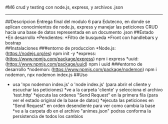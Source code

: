 #M6 crud y testing con node.js, express, y archivos .json
***
##Descripcion
Entrega final del modulo 6 para Edutecno, en donde se aplican conocimientos de node.js, express y manejar las peticiones CRUD hacia una base de datos representada en un documento .json
##Estado
*En desarrollo 
*Pendientes: 
    *Filtro de busqueda
    *Front con handlebars y bostrap      
##Instalaciones 
###entorno de produccion
*Node.js: (https://nodejs.org/es) npm init -y
*express: (https://www.npmjs.com/package/express) npm i express
*uuid: (https://www.npmjs.com/package/uuid) npm i uuid
###entorno de desarrollo
*nodemon: (https://www.npmjs.com/package/nodemon) npm i nodemon, npx nodemon index.js
##Uso 
* usa 'npx nodemon index.js' o 'node index.js' (para abrir el cliente y escuchar las peticiones)
*ve a la carpeta 'cliente' y selecciona el archivo 'test.http'
*ejecuta las ordenes "Send Request" en la primera fila (para ver el estado original de la base de datos)
*ejecuta las peticiones en "Send Request" en orden desendiente para ver como cambia la base
*ve a la carpeta db en el archivo "animes.json" podras conforma la persistencia de todos los cambios